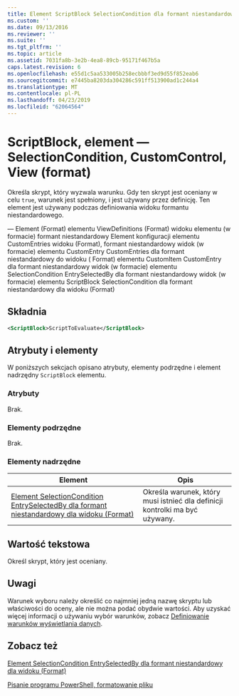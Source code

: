 ```yaml
---
title: Element ScriptBlock SelectionCondition dla formant niestandardowy dla widoku (Format) | Dokumentacja firmy Microsoft
ms.custom: ''
ms.date: 09/13/2016
ms.reviewer: ''
ms.suite: ''
ms.tgt_pltfrm: ''
ms.topic: article
ms.assetid: 7031fa8b-3e2b-4ea8-89cb-95171f467b5a
caps.latest.revision: 6
ms.openlocfilehash: e55d1c5aa533005b258ecbbbf3ed9d55f852eab6
ms.sourcegitcommit: e7445ba8203da304286c591ff513900ad1c244a4
ms.translationtype: MT
ms.contentlocale: pl-PL
ms.lasthandoff: 04/23/2019
ms.locfileid: "62064564"
---
```

# <a name="scriptblock-element-for-selectioncondition-for-customcontrol-for-view-format"></a>ScriptBlock, element — SelectionCondition, CustomControl, View (format)

Określa skrypt, który wyzwala warunku. Gdy ten skrypt jest oceniany w celu `true`, warunek jest spełniony, i jest używany przez definicję. Ten element jest używany podczas definiowania widoku formantu niestandardowego.

— Element (Format) elementu ViewDefinitions (Format) widoku elementu (w formacie) formant niestandardowy Element konfiguracji elementu CustomEntries widoku (Format), formant niestandardowy widok (w formacie) elementu CustomEntry CustomEntries dla formant niestandardowy do widoku ( Format) elementu CustomItem CustomEntry dla formant niestandardowy widok (w formacie) elementu SelectionCondition EntrySelectedBy dla formant niestandardowy widok (w formacie) elementu ScriptBlock SelectionCondition dla formant niestandardowy dla widoku (Format)

## <a name="syntax"></a>Składnia

```xml
<ScriptBlock>ScriptToEvaluate</ScriptBlock>
```

## <a name="attributes-and-elements"></a>Atrybuty i elementy

W poniższych sekcjach opisano atrybuty, elementy podrzędne i element nadrzędny `ScriptBlock` elementu.

### <a name="attributes"></a>Atrybuty

Brak.

### <a name="child-elements"></a>Elementy podrzędne

Brak.

### <a name="parent-elements"></a>Elementy nadrzędne

|Element|Opis|
|-------------|-----------------|
|[Element SelectionCondition EntrySelectedBy dla formant niestandardowy dla widoku (Format)](./selectioncondition-element-for-entryselectedby-for-customcontrol-format.md)|Określa warunek, który musi istnieć dla definicji kontrolki ma być używany.|

## <a name="text-value"></a>Wartość tekstowa

Określ skrypt, który jest oceniany.

## <a name="remarks"></a>Uwagi

Warunek wyboru należy określić co najmniej jedną nazwę skryptu lub właściwości do oceny, ale nie można podać obydwie wartości. Aby uzyskać więcej informacji o używaniu wybór warunków, zobacz [Definiowanie warunków wyświetlania danych](./defining-conditions-for-displaying-data.md).

## <a name="see-also"></a>Zobacz też

[Element SelectionCondition EntrySelectedBy dla formant niestandardowy dla widoku (Format)](./selectioncondition-element-for-entryselectedby-for-customcontrol-format.md)

[Pisanie programu PowerShell, formatowanie pliku](./writing-a-powershell-formatting-file.md)
